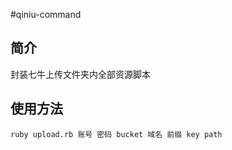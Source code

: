 #qiniu-command

## 简介

封装七牛上传文件夹内全部资源脚本


## 使用方法

```shell
ruby upload.rb 账号 密码 bucket 域名 前缀 key path
``` 

